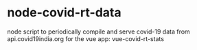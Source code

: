 # node-covid-rt-data
node script to periodically compile and serve covid-19 data from api.covid19india.org for the vue app: vue-covid-rt-stats
